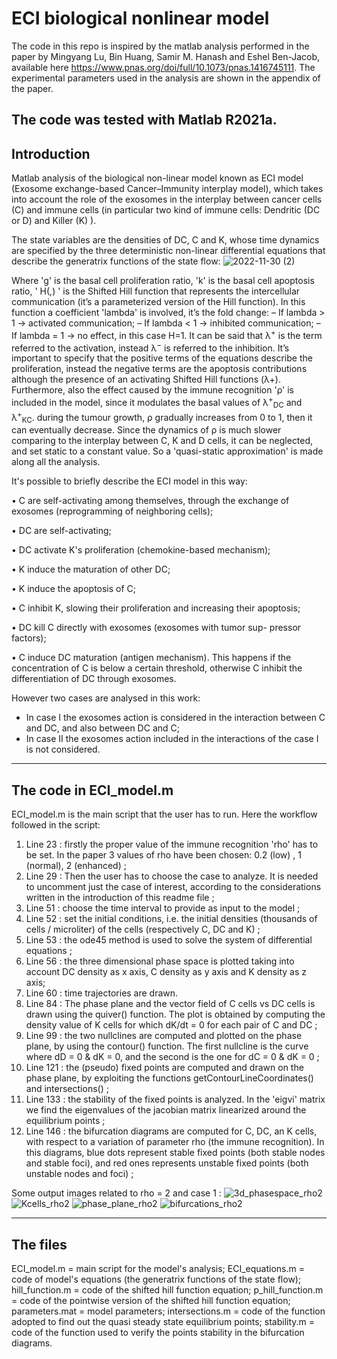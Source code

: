 # ECI biological nonlinear model

 The code in this repo is inspired by the matlab analysis performed in the paper by Mingyang Lu, Bin Huang, Samir M. Hanash and Eshel Ben-Jacob, available here https://www.pnas.org/doi/full/10.1073/pnas.1416745111. The experimental parameters used in the analysis are shown in the appendix of the paper. 

 The code was tested with Matlab R2021a.
 ------------------------------------------------------------------------------------------------------------------------------------------------------------------------
 ## Introduction

  Matlab analysis of the biological non-linear model known as ECI model (Exosome exchange-based Cancer–Immunity interplay model), which takes into account the role of the exosomes in the interplay between cancer cells (C) and immune cells (in particular two kind of immune cells: Dendritic (DC or D) and Killer (K) ).
  
  The state variables are the densities of DC, C and K, whose time dynamics are specified by the three deterministic non-linear differential equations that describe the generatrix functions of the state flow:
  ![2022-11-30 (2)](https://user-images.githubusercontent.com/48331066/204782450-202ef4ed-e0dd-4483-971d-a1a0c6187e91.png)

  Where 'g' is the basal cell proliferation ratio, 'k' is the basal cell apoptosis ratio, ' H(*,*) ' is the Shifted Hill function that represents the intercellular communication (it’s a parameterized version of the Hill function). In this function a coefficient 'lambda' is involved, it’s the fold change:
 – If lambda > 1 → activated communication;
 – If lambda < 1 → inhibited communication;
 – If lambda = 1 → no effect, in this case H=1.
 It can be said that λ<sup>+</sup> is the term referred to the activation, instead λ<sup>−</sup> is referred to the inhibition. It’s important to specify that the positive terms of the equations describe the proliferation, instead the negative terms are the apoptosis contributions although the presence of an activating Shifted Hill functions (λ+).
 Furthermore, also the effect caused by the immune recognition 'ρ' is included in the model, since it modulates the basal values of λ<sup>+</sup><sub>DC</sub> and λ<sup>+</sup><sub>KC</sub>. during the tumour growth, ρ gradually increases from 0 to 1, then it can eventually decrease. Since the dynamics of ρ is much slower comparing to the interplay between C, K and D cells, it can be neglected, and set static to a constant value. So a 'quasi-static approximation' is made along all the analysis.

 It's possible to briefly describe the ECI model in this way:

 • C are self-activating among themselves, through the exchange of exosomes (reprogramming of neighboring cells);

 • DC are self-activating;

 • DC activate K's proliferation (chemokine-based mechanism);

 • K induce the maturation of other DC;

 • K induce the apoptosis of C;

 • C inhibit K, slowing their proliferation and increasing their
   apoptosis;

 • DC kill C directly with exosomes (exosomes with tumor sup-
   pressor factors);

 • C induce DC maturation (antigen mechanism). This happens if
   the concentration of C is below a certain threshold, otherwise C inhibit the differentiation of DC through exosomes.

 However two cases are analysed in this work:

 - In case I the exosomes action is considered in the interaction between C and DC, and also between DC and C;
 - In case II the exosomes action included in the interactions of the case I is not considered.

-------------------------------------------------------------------------------------------------------------------------------------------------------------------------
## The code in ECI_model.m
ECI_model.m is the main script that the user has to run. Here the workflow followed in the script:
1. Line 23 : firstly the proper value of the immune recognition 'rho' has to be set. In the paper 3 values of rho have been chosen: 0.2 (low) , 1 (normal), 2 (enhanced) ;
2. Line 29 : Then the user has to choose the case to analyze. It is needed to uncomment just the case of interest, according to the considerations written in the       introduction of this readme file ;
3. Line 51 : choose the time interval to provide as input to the model ;
4. Line 52 : set the initial conditions, i.e. the initial densities (thousands of cells / microliter) of the cells (respectively C, DC and K) ;
5. Line 53 : the ode45 method is used to solve the system of differential equations ;
6. Line 56 : the three dimensional phase space is plotted taking into account DC density as x axis, C density as y axis and K density as z axis;
7. Line 60 : time trajectories are drawn. 
8. Line 84 : The phase plane and the vector field of C cells vs DC cells is drawn using the quiver() function. The plot is obtained by computing the density value of K cells for which dK/dt = 0 for each pair of C and DC ;
9. Line 99 : the two nullclines are computed and plotted on the phase plane, by using the contour() function. The first nullcline is the curve where dD = 0 & dK = 0, and the second is the one for dC = 0 & dK = 0  ;
10. Line 121 : the (pseudo) fixed points are computed and drawn on the phase plane, by exploiting the functions getContourLineCoordinates() and intersections() ;
11. Line 133 : the stability of the fixed points is analyzed. In the 'eigvi' matrix we find the eigenvalues of the jacobian matrix linearized around the equilibrium points ;
12. Line 146 : the bifurcation diagrams are computed for C, DC, an K cells, with respect to a variation of parameter rho (the immune recognition). In this diagrams, blue dots represent stable fixed points (both stable nodes and stable foci), and red ones represents unstable fixed points (both unstable nodes and foci) ;

Some output images related to rho = 2 and case 1 :
![3d_phasespace_rho2](https://user-images.githubusercontent.com/48331066/204828044-1e52869f-7cf5-4404-b326-2a9cad720a4a.png)
![Kcells_rho2](https://user-images.githubusercontent.com/48331066/204828119-ec373e68-9df3-43d0-bd3f-77f8e33b1058.png)
![phase_plane_rho2](https://user-images.githubusercontent.com/48331066/204828194-91f560ed-1cb1-4bca-b48b-82a55dedcfae.png)
![bifurcations_rho2](https://user-images.githubusercontent.com/48331066/204828221-d0d5f8e9-c078-40d5-96ca-62adf7b4bdea.png)



-------------------------------------------------------------------------------------------------------------------------------------------------------------------------

## The files
 ECI_model.m = main script for the model's analysis;
 ECI_equations.m = code of model's equations (the generatrix functions of the state flow);
 hill_function.m = code of the shifted hill function equation;
 p_hill_function.m = code of the pointwise version of the shifted hill function equation;
 parameters.mat = model parameters;
 intersections.m = code of the function adopted to find out the quasi steady state equilibrium points;
 stability.m = code of the function used to verify the points stability in the bifurcation diagrams.
